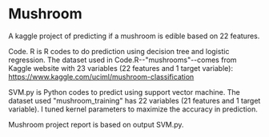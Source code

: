 # Mushroom
A kaggle project of predicting if a mushroom is edible based on 22 features.

Code. R is R codes to do prediction using decision tree and logistic regression. The dataset used in Code.R--"mushrooms"--comes from Kaggle website with 23 variables (22 features and 1 target variable): https://www.kaggle.com/uciml/mushroom-classification

SVM.py is Python codes to predict using support vector machine. The dataset used "mushroom_training" has 22 variables (21 features and 1 target variable). I tuned kernel parameters to maximize the accuracy in prediction. 

Mushroom project report is based on output SVM.py. 

